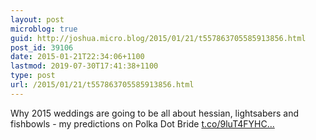 ```yaml
---
layout: post
microblog: true
guid: http://joshua.micro.blog/2015/01/21/t557863705585913856.html
post_id: 39106
date: 2015-01-21T22:34:06+1100
lastmod: 2019-07-30T17:41:38+1100
type: post
url: /2015/01/21/t557863705585913856.html
---
```

Why 2015 weddings are going to be all about hessian, lightsabers and fishbowls - my predictions on Polka Dot Bride [t.co/9luT4FYHC...](http://t.co/9luT4FYHCU)
